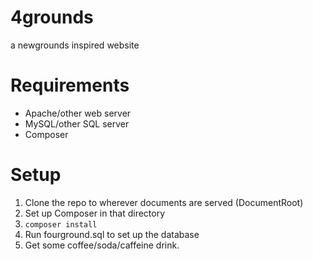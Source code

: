 # 4grounds
a newgrounds inspired website

# Requirements
* Apache/other web server
* MySQL/other SQL server
* Composer

# Setup
1. Clone the repo to wherever documents are served (DocumentRoot)
2. Set up Composer in that directory
3. `composer install`
4. Run fourground.sql to set up the database
5. Get some coffee/soda/caffeine drink.